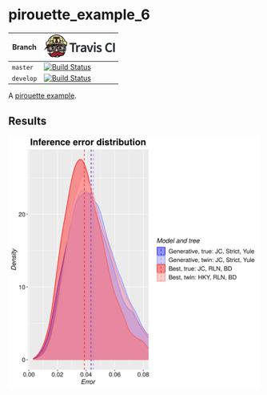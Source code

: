 # pirouette_example_6

Branch   |[![Travis CI logo](pics/TravisCI.png)](https://travis-ci.org)
---------|---------------------------------------
`master` |[![Build Status](https://travis-ci.org/richelbilderbeek/pirouette_example_6.svg?branch=master)](https://travis-ci.org/richelbilderbeek/pirouette_example_6)
`develop`|[![Build Status](https://travis-ci.org/richelbilderbeek/pirouette_example_6.svg?branch=develop)](https://travis-ci.org/richelbilderbeek/pirouette_example_6)

A [pirouette example](https://github.com/richelbilderbeek/pirouette_examples).

## Results

![](example_6/errors.png)
